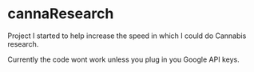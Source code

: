 # cannaResearch
Project I started to help increase the speed in which I could do Cannabis research.

Currently the code wont work unless you plug in you Google API keys.

